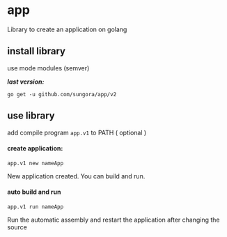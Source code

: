 # app

Library to create an application on golang

## install library 

use mode modules (semver)

***last version:***

    go get -u github.com/sungora/app/v2

## use library

add compile program `app.v1` to PATH ( optional ) 

#### create application:

    app.v1 new nameApp

New application created. You can build and run.

#### auto build and run

    app.v1 run nameApp

Run the automatic assembly and restart the application after changing the source
